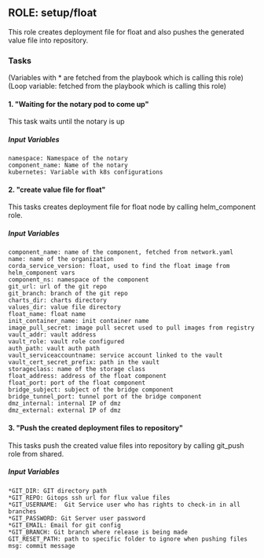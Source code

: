 ## ROLE: setup/float
This role creates deployment file for float and also pushes the generated value file into repository.

### Tasks
(Variables with * are fetched from the playbook which is calling this role)
(Loop variable: fetched from the playbook which is calling this role)
#### 1. "Waiting for the notary pod to come up"
This task waits until the notary is up
##### Input Variables

    namespace: Namespace of the notary
    component_name: Name of the notary
    kubernetes: Variable with k8s configurations

#### 2. "create value file for float"
This tasks creates deployment file for float node by calling helm_component role.
##### Input Variables

    component_name: name of the component, fetched from network.yaml
    name: name of the organization
    corda_service_version: float, used to find the float image from helm_component vars
    component_ns: namespace of the component
    git_url: url of the git repo
    git_branch: branch of the git repo
    charts_dir: charts directory
    values_dir: value file directory
    float_name: float name
    init_container_name: init container name
    image_pull_secret: image pull secret used to pull images from registry
    vault_addr: vault address
    vault_role: vault role configured
    auth_path: vault auth path
    vault_serviceaccountname: service account linked to the vault
    vault_cert_secret_prefix: path in the vault
    storageclass: name of the storage class
    float_address: address of the float component
    float_port: port of the float component
    bridge_subject: subject of the bridge component
    bridge_tunnel_port: tunnel port of the bridge component
    dmz_internal: internal IP of dmz
    dmz_external: external IP of dmz


#### 3. "Push the created deployment files to repository"
This tasks push the created value files into repository by calling git_push role from shared.
##### Input Variables

    *GIT_DIR: GIT directory path
    *GIT_REPO: Gitops ssh url for flux value files
    *GIT_USERNAME:  Git Service user who has rights to check-in in all branches
    *GIT_PASSWORD: Git Server user password
    *GIT_EMAIL: Email for git config
    *GIT_BRANCH: Git branch where release is being made
    GIT_RESET_PATH: path to specific folder to ignore when pushing files
    msg: commit message
